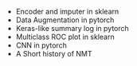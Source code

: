- Encoder and imputer in sklearn
- Data Augmentation in pytorch
- Keras-like summary log in pytorch
- Multiclass ROC plot in sklearn
- CNN in pytorch
- A Short history of NMT
